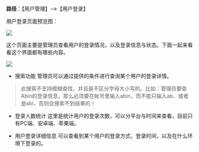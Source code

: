 **路径**：【用户管理】-->【用户登录】

用户登录页面预览图：


![](http://docfiles.baibaoyun.com/FjYzCY5LSREEnlPS4UzhMPM3vCVr)

这个页面主要是管理员查看用户的登录情况，以及登录信息与状态。下面一起来看看这个界面都有哪些内容。

![](http://docfiles.baibaoyun.com/FiDG5P9QhWeuiAs2kNtqq7U5n6Rt)
* 搜索功能
管理员可以通过提供的条件进行查询某个用户的登录详情。

>此搜索不支持模糊查找，并且是不区分字母大小写的。比如：管理员要查Abin的登录信息，那么必须要在帐号里输入abin，而不能只输入ab、或者是abi，否则会搜索不到结果的！

* 登录人数统计
这里是统计用户的登录次数，可以分平台与时间来查看，目前只有PC端、安卓端、苹果端。

* 用户登录详细信息
可以查看到某个用户的登录方式，登录时间，以及在什么环境下登录的。
